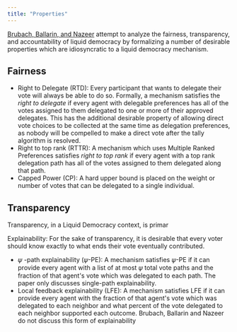 ```yaml
---
title: "Properties"
---
```

[Brubach, Ballarin, and Nazeer][bbn] attempt to analyze the fairness, transparency, and accountability of liquid democracy by formalizing a number of desirable properties which are idiosyncratic to a liquid democracy mechanism.

## Fairness

*   Right to Delegate (RTD): Every participant that wants to delegate their vote will always be able to do so. Formally, a mechanism satisfies the *right to delegate* if every agent with delegable preferences has all of the votes assigned to them delegated to one or more of their approved delegates. This has the additional desirable property of allowing direct vote choices to be collected at the same time as delegation preferences, as nobody will be compelled to make a direct vote after the tally algorithm is resolved.
*   Right to top rank (RTTR): A mechanism which uses Multiple Ranked Preferences satisfies *right to top rank* if every agent with a top rank delegation path has all of the votes assigned to them delegated along that path.
*   Capped Power (CP): A hard upper bound is placed on the weight or number of votes that can be delegated to a single individual.

## Transparency
Transparency, in a Liquid Democracy context, is primar

Explainability: For the sake of transparency, it is desirable that every voter should know exactly to what ends their vote eventually contributed.
*   𝜓 -path explainability (𝜓-PE): A mechanism satisfies 𝜓-PE if it can provide every agent with a list of at most 𝜓 total vote paths and the fraction of that agent's vote which was delegated to each path. The paper only discusses single-path explainability.
*   Local feedback explainability (LFE): A mechanism satisfies LFE if it can provide every agent with the fraction of that agent's vote which was delegated to each neighbor and what percent of the vote delegated to each neighbor supported each outcome. Brubach, Ballarin and Nazeer do not discuss this form of explainability


[bbn]: https://arxiv.org/pdf/2206.05339
